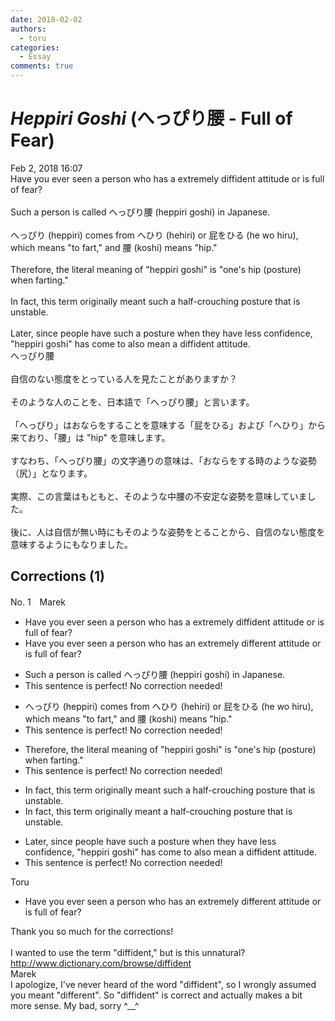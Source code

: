 ```yaml
---
date: 2018-02-02
authors:
  - toru
categories:
  - Essay
comments: true
---
```


# <strong><em>Heppiri Goshi</strong></em> (へっぴり腰 - Full of Fear)
<div class="date">Feb 2, 2018 16:07</div>
<div id="post"><div id="body_show_ori">
Have you ever seen a person who has a extremely diffident attitude or is full of fear?<br/><br/>Such a person is called へっぴり腰 (heppiri goshi) in Japanese.<br/><br/>へっぴり (heppiri) comes from へひり (hehiri) or 屁をひる (he wo hiru), which means "to fart," and 腰 (koshi) means "hip."<br/><br/>Therefore, the literal meaning of "heppiri goshi" is "one's hip (posture) when farting."<br/><br/>In fact, this term originally meant such a half-crouching posture that is unstable.<br/><br/>Later, since people have such a posture when they have less confidence, "heppiri goshi" has come to also mean a diffident attitude.
</div></div>

<!-- more -->

<div id="post_ja"><div id="body_show_mo">
へっぴり腰<br/><br/>自信のない態度をとっている人を見たことがありますか？<br/><br/>そのような人のことを、日本語で「へっぴり腰」と言います。<br/><br/>「へっぴり」はおならをすることを意味する「屁をひる」および「へひり」から来ており、「腰」は "hip" を意味します。<br/><br/>すなわち、「へっぴり腰」の文字通りの意味は、「おならをする時のような姿勢（尻）」となります。<br/><br/>実際、この言葉はもともと、そのような中腰の不安定な姿勢を意味していました。<br/><br/>後に、人は自信が無い時にもそのような姿勢をとることから、自信のない態度を意味するようにもなりました。
</div></div>

## Corrections (1)
<div id="block"><div class="first_name"> No. 1　<span class="just_name">Marek</span></div><div id="block2">
<ul class="correction_field">
<li class="incorrect">Have you ever seen a person who has a extremely diffident attitude or is full of fear?</li>
<li class="corrected correct">
Have you ever seen a person who has a<span class="f_blue">n</span> extremely diff<span class="f_blue">er</span>ent attitude or is full of fear?
</li>
</ul>
<ul class="correction_field">
<li class="incorrect">Such a person is called へっぴり腰 (heppiri goshi) in Japanese.</li>
<li class="corrected perfect">This sentence is perfect! No correction needed!</li>
</ul>
<ul class="correction_field">
<li class="incorrect">へっぴり (heppiri) comes from へひり (hehiri) or 屁をひる (he wo hiru), which means "to fart," and 腰 (koshi) means "hip."</li>
<li class="corrected perfect">This sentence is perfect! No correction needed!</li>
</ul>
<ul class="correction_field">
<li class="incorrect">Therefore, the literal meaning of "heppiri goshi" is "one's hip (posture) when farting."</li>
<li class="corrected perfect">This sentence is perfect! No correction needed!</li>
</ul>
<ul class="correction_field">
<li class="incorrect">In fact, this term originally meant such a half-crouching posture that is unstable.</li>
<li class="corrected correct">
In fact, this term originally meant<span class="f_blue"> </span>a half-crouching posture that is unstable.
</li>
</ul>
<ul class="correction_field">
<li class="incorrect">Later, since people have such a posture when they have less confidence, "heppiri goshi" has come to also mean a diffident attitude.</li>
<li class="corrected perfect">This sentence is perfect! No correction needed!</li>
</ul>
</div><div class="name"><span class="just_name">Toru</span><br><div class="quote_field"><ul class="correction_field">
<li class="corrected correct">
Have you ever seen a person who has a<span class="f_blue">n</span> extremely diff<span class="f_blue">er</span>ent attitude or is full of fear?
</li>
</ul></div>
Thank you so much for the corrections!<br/><br/>I wanted to use the term "diffident," but is this unnatural?<br/><a href="http://www.dictionary.com/browse/diffident" target="_blank">http://www.dictionary.com/browse/diffident</a>
</div>
<div class="name"><span class="just_name">Marek</span><br>
I apologize, I've never heard of the word "diffident", so I wrongly assumed you meant "different". So "diffident" is correct and actually makes a bit more sense. My bad, sorry ^__^
</div>
</div>

